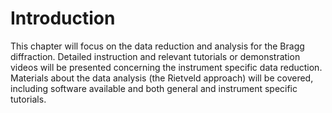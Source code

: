 Introduction
===

This chapter will focus on the data reduction and analysis for the Bragg diffraction. Detailed instruction and relevant tutorials or demonstration videos will be presented concerning the instrument specific data reduction. Materials about the data analysis (the Rietveld approach) will be covered, including software available and both general and instrument specific tutorials.